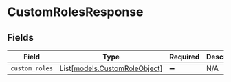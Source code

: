# CustomRolesResponse


## Fields

| Field                                                          | Type                                                           | Required                                                       | Description                                                    |
| -------------------------------------------------------------- | -------------------------------------------------------------- | -------------------------------------------------------------- | -------------------------------------------------------------- |
| `custom_roles`                                                 | List[[models.CustomRoleObject](../models/customroleobject.md)] | :heavy_minus_sign:                                             | N/A                                                            |